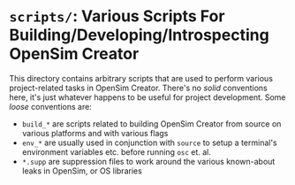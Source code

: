 # `scripts/`: Various Scripts For Building/Developing/Introspecting OpenSim Creator

This directory contains arbitrary scripts that are used to perform various
project-related tasks in OpenSim Creator. There's no *solid* conventions here,
it's just whatever happens to be useful for project development. Some *loose*
conventions are:

- `build_*` are scripts related to building OpenSim Creator from source on
  various platforms and with various flags
- `env_*` are usually used in conjunction with `source` to setup a terminal's
  environment variables etc. before running `osc` et. al.
- `*.supp` are suppression files to work around the various known-about leaks
  in OpenSim, or OS libraries
